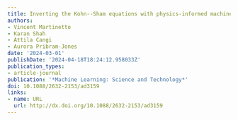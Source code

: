 ```yaml
---
title: Inverting the Kohn--Sham equations with physics-informed machine learning
authors:
- Vincent Martinetto
- Karan Shah
- Attila Cangi
- Aurora Pribram-Jones
date: '2024-03-01'
publishDate: '2024-04-18T18:24:12.958033Z'
publication_types:
- article-journal
publication: '*Machine Learning: Science and Technology*'
doi: 10.1088/2632-2153/ad3159
links:
- name: URL
  url: http://dx.doi.org/10.1088/2632-2153/ad3159
---
```

